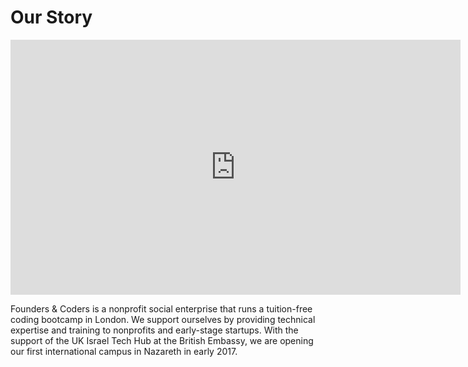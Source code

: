 # Our Story

<div class="vid">
	<iframe src="https://player.vimeo.com/video/183210796" width="720px" height="408px" frameborder="0" webkitallowfullscreen mozallowfullscreen allowfullscreen></iframe>
</div>



Founders & Coders is a nonprofit social enterprise that runs a tuition-free coding bootcamp in London. We support ourselves by providing technical expertise and training to nonprofits and early-stage startups. With the support of the UK Israel Tech Hub at the British Embassy, we are opening our first international campus in Nazareth in early 2017.